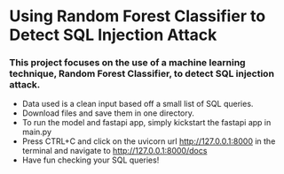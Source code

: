 # Using Random Forest Classifier to Detect SQL Injection Attack
### This project focuses on the use of a machine learning technique, Random Forest Classifier, to detect SQL injection attack.
* Data used is a clean input based off a small list of SQL queries.
* Download files and save them in one directory.
* To run the model and fastapi app, simply kickstart the fastapi app in main.py
* Press CTRL+C and click on the uvicorn url http://127.0.0.1:8000 in the terminal and navigate to http://127.0.0.1:8000/docs
* Have fun checking your SQL queries!
